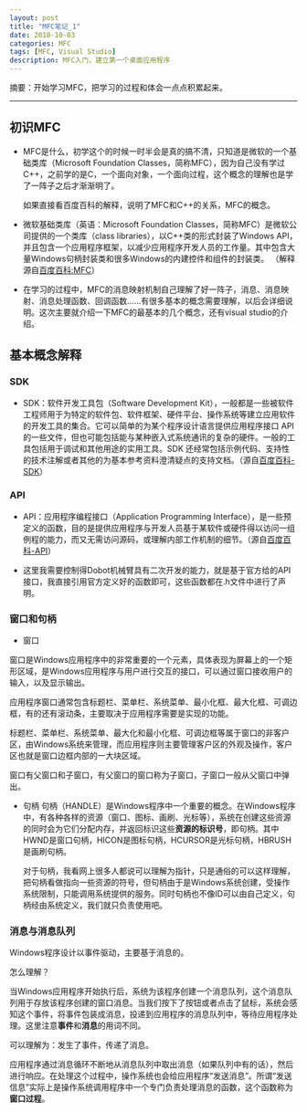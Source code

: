 ```yaml
---
layout: post
title: "MFC笔记_1"
date: 2018-10-03
categories: MFC
tags: [MFC, Visual Studio]
description: MFC入门，建立第一个桌面应用程序
---
```


摘要：开始学习MFC，把学习的过程和体会一点点积累起来。

---


## 初识MFC

- MFC是什么，初学这个的时候一时半会是真的搞不清，只知道是微软的一个基础类库（Microsoft Foundation Classes，简称MFC），因为自己没有学过C++，之前学的是C，一个面向对象，一个面向过程，这个概念的理解也是学了一阵子之后才渐渐明了。

  如果直接看百度百科的解释，说明了MFC和C++的关系，MFC的概念。
  
- 微软基础类库（英语：Microsoft Foundation Classes，简称MFC）是微软公司提供的一个类库（class libraries），以C++类的形式封装了Windows API，并且包含一个应用程序框架，以减少应用程序开发人员的工作量。其中包含大量Windows句柄封装类和很多Windows的内建控件和组件的封装类。
（解释源自[百度百科:MFC](https://baike.baidu.com/item/MFC/2530850?fr=aladdin)）

- 在学习的过程中，MFC的消息映射机制自己理解了好一阵子，消息、消息映射、消息处理函数、回调函数......有很多基本的概念需要理解，以后会详细说明。这次主要就介绍一下MFC的最基本的几个概念，还有visual studio的介绍。

## 基本概念解释

### SDK

- SDK：软件开发工具包（Software Development Kit），一般都是一些被软件工程师用于为特定的软件包、软件框架、硬件平台、操作系统等建立应用软件的开发工具的集合。它可以简单的为某个程序设计语言提供应用程序接口 API 的一些文件，但也可能包括能与某种嵌入式系统通讯的复杂的硬件。一般的工具包括用于调试和其他用途的实用工具。SDK 还经常包括示例代码、支持性的技术注解或者其他的为基本参考资料澄清疑点的支持文档。（源自[百度百科-SDK](https://baike.baidu.com/item/sdk/7815680?fr=aladdin)）

### API

- API：应用程序编程接口（Application Programming Interface），是一些预定义的函数，目的是提供应用程序与开发人员基于某软件或硬件得以访问一组例程的能力，而又无需访问源码，或理解内部工作机制的细节。（源自[百度百科-API](https://baike.baidu.com/item/api/10154)）

- 这里我需要控制得Dobot机械臂具有二次开发的能力，就是基于官方给的API接口，我直接引用官方定义好的函数即可，这些函数都在.h文件中进行了声明。

### 窗口和句柄

- 窗口

窗口是Windows应用程序中的非常重要的一个元素，具体表现为屏幕上的一个矩形区域，是Windows应用程序与用户进行交互的接口，可以通过窗口接收用户的输入，以及显示输出。

应用程序窗口通常包含标题栏、菜单栏、系统菜单、最小化框、最大化框、可调边框，有的还有滚动条，主要取决于应用程序需要是实现的功能。

  标题栏、菜单栏、系统菜单、最大化和最小化框、可调边框等属于窗口的非客户区，由Windows系统来管理，而应用程序则主要管理客户区的外观及操作，客户区也就是窗口边框内部的一大块区域。
  
  窗口有父窗口和子窗口，有父窗口的窗口称为子窗口，子窗口一般从父窗口中弹出。
  
- 句柄
  句柄（HANDLE）是Windows程序中一个重要的概念。在Windows程序中，有各种各样的资源（窗口、图标、画刷、光标等），系统在创建这些资源的同时会为它们分配内存，并返回标识这些**资源的标识号**，即句柄。其中HWND是窗口句柄，HICON是图标句柄，HCURSOR是光标句柄，HBRUSH是画刷句柄。
  
  对于句柄，我看网上很多人都说可以理解为指针，只是通俗的可以这样理解，把句柄看做指向一些资源的符号，但句柄由于是Windows系统创建，受操作系统限制，只能调用系统提供的服务。同时句柄也不像ID可以由自己定义，句柄经由系统定义，我们就只负责使用吧。
  
### 消息与消息队列

  Windows程序设计以事件驱动，主要基于消息的。
  
  怎么理解？
  
  当Windows应用程序开始执行后，系统为该程序创建一个消息队列，这个消息队列用于存放该程序创建的窗口消息。当我们按下了按钮或者点击了鼠标，系统会感知这个事件，将事件包装成消息，投递到应用程序的消息队列中，等待应用程序处理。这里注意**事件**和**消息**的用词不同。
  
  可以理解为：发生了事件，传递了消息。
  
  应用程序通过消息循环不断地从消息队列中取出消息（如果队列中有的话），然后进行响应。在处理这个过程中，操作系统也会给应用程序“发送消息”。所谓“发送信息”实际上是操作系统调用程序中一个专门负责处理消息的函数，这个函数称为**窗口过程**。
